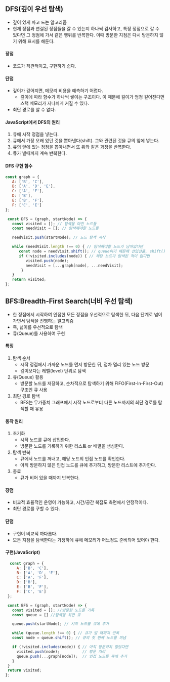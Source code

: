 ## DFS(깊이 우선 탐색)
 - 깊이 있게 파고 드는 알고리즘
 - 현재 정점과 연결된 정점들을 갈 수 있는지 하나씩 검사하고, 특정 정점으로 갈 수 있다면 그 정점에 가서 같은 행위를 반복한다. 이때 방문한 지점은 다시 방문하지 않기 위해 표시를 해둔다.

 #### 장점
 - 코드가 직관적이고, 구현하기 쉽다.
 #### 단점
 - 깊이가 깊어지면, 메모리 비용을 예측하기 어렵다.
   - 깊이에 따라 함수가 하나씩 쌓이는 구조이다. 이 때문에 깊이가 엄청 깊어진다면 스택 메모리가 지나치게 커질 수 있다.
 - 최단 경로를 알 수 없다.

 #### JavaScript에서 DFS의 원리
 1. 큐에 시작 정점을 넣는다.
 2. 큐에서 가장 오래 있던 것을 뽑아낸다(shift). 그와 관련된 것을 큐의 앞에 넣는다.
 3. 큐의 앞에 있는 정점을 뽑아내면서 또 위와 같은 과정을 반복한다.
 4. 큐가 빌때까지 계속 반복한다.

 #### DFS 구현 함수
 ```js
 const graph = {
    A: ['B', 'C'],
    B: ['A', 'D', 'E'],
    C: ['A', 'F'],
    D: ['B'],
    E: ['B', 'F'],
    F: ['C', 'E']
};

  const DFS = (graph, startNode) => {
    const visited = []; // 탐색을 마친 노드들
    const needVisit = []; // 탐색해야할 노드들

    needVisit.push(startNode); // 노드 탐색 시작

    while (needVisit.length !== 0) { // 탐색해야할 노드가 남아있다면
       const node = needVisit.shift(); // queue이기 때문에 선입선출, shift()를 사용
       if (!visited.includes(node)) { // 해당 노드가 탐색된 적이 없다면
          visited.push(node);
          needVisit = [...graph[node], ...needVisit];
        }
    }
    return visited;
};
 ```

## BFS:Breadth-First Search(너비 우선 탐색)
 - 한 정점에서 시작하여 인접한 모든 정점을 우선적으로 탐색한 뒤, 다음 단계로 넘어가면서 탐색을 진행하는 알고리즘
 - 즉, 넓이를 우선적으로 탐색
 - 큐(Queue)를 사용하여 구현

 #### 특징
 1. 탐색 순서
    - 시작 정점에서 가까운 노드를 먼저 방문한 뒤, 점차 멀리 있는 노드 방문
    - 깊이보다는 레벨(level) 단위로 탐색
 2. 큐(Queue) 활용
    - 방문할 노드를 저장하고, 순차적으로 탐색하기 위해 FIFO(First-In-First-Out) 구조인 큐 사용
 3. 최단 경로 탐색
    - BFS는 무가중치 그래프에서 시작 노드로부터 다른 노드까지의 최단 경로를 탐색할 때 유용

 #### 동작 원리
 1. 초기화
    - 시작 노드를 큐에 삽입한다.
    - 방문한 노드를 기록하기 위한 리스트 or 배열을 생성한다.
 2. 탐색 반복
    - 큐에서 노드를 꺼내고, 해당 노드의 인접 노드를 확인한다.
    - 아직 방문하지 않은 인접 노드를 큐에 추가하고, 방문한 리스트에 추가한다.
 3. 종료
    - 큐가 비어 있을 때까지 반복한다.

 #### 장점
  - 비교적 효율적인 운영이 가능하고, 시간/공간 복잡도 측면에서 안정적이다.
  - 최단 경로를 구할 수 있다.
 #### 단점
  - 구현이 비교적 까다롭다.
  - 모든 지점을 탐색한다는 가정하에 큐에 메모리가 어느정도 준비되어 있어야 한다.

 #### 구현(JavaScript)
 ```js
   const graph = {
      A: ['B', 'C'],
      B: ['A', 'D', 'E'],
      C: ['A', 'F'],
      D: ['B'],
      E: ['B', 'F'],
      F: ['C', 'E']
  };

  const BFS = (graph, startNode) => {
    const visited = []; //방문한 노드를 기록
    const queue = [] //탐색을 위한 큐

    queue.push(startNode); // 시작 노드를 큐에 추가

    while (queue.length !== 0) { // 큐가 빌 때까지 반복
    const node = queue.shift(); // 큐의 첫 번째 노드를 꺼냄

    if (!visited.includes(node)) { // 아직 방문하지 않았다면
      visited.push(node);          // 방문 처리
      queue.push(...graph[node]);  // 인접 노드를 큐에 추가
    }
  }
  return visited;
};
 ```
  
